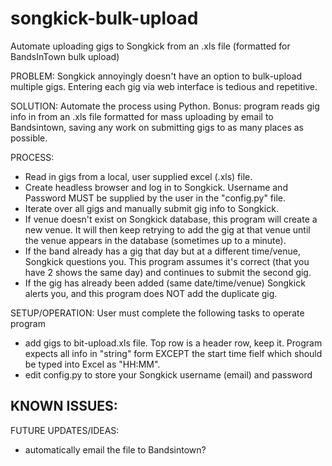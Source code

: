 # songkick-bulk-upload
Automate uploading gigs to Songkick from an .xls file (formatted for BandsInTown bulk upload)

PROBLEM: Songkick annoyingly doesn't have an option to bulk-upload multiple gigs. Entering each gig via web interface is tedious and repetitive.

SOLUTION: Automate the process using Python. Bonus: program reads gig info in from an .xls file formatted for mass uploading by email to Bandsintown, saving any work on submitting gigs to as many places as possible. 

PROCESS: 
- Read in gigs from a local, user supplied excel (.xls) file.
- Create headless browser and log in to Songkick. Username and Password MUST be supplied by the user in the "config.py" file.
- Iterate over all gigs and manually submit gig info to Songkick.
- If venue doesn't exist on Songkick database, this program will create a new venue. It will then keep retrying to add the gig at that venue until the venue appears in the database (sometimes up to a minute).
- If the band already has a gig that day but at a different time/venue, Songkick questions you. This program assumes it's correct (that you have 2 shows the same day) and continues to submit the second gig.
- If the gig has already been added (same date/time/venue) Songkick alerts you, and this program does NOT add the duplicate gig.

SETUP/OPERATION: User must complete the following tasks to operate program
- add gigs to bit-upload.xls file. Top row is a header row, keep it. Program expects all info in "string" form EXCEPT the start time fielf which should be typed into Excel as "HH:MM".
- edit config.py to store your Songkick username (email) and password

KNOWN ISSUES:
-

FUTURE UPDATES/IDEAS:
- automatically email the file to Bandsintown?






